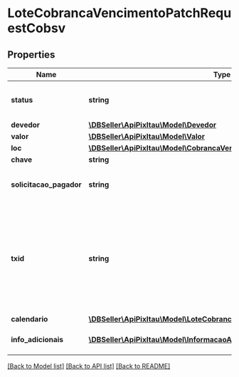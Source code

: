 # LoteCobrancaVencimentoPatchRequestCobsv

## Properties
Name | Type | Description | Notes
------------ | ------------- | ------------- | -------------
**status** | **string** | Status da cobrança. &lt;table&gt;&lt;tr&gt;&lt;td&gt;ENUM&lt;/td&gt;&lt;/tr&gt;&lt;tr&gt;&lt;td&gt;REMOVIDA_PELO_USUARIO_RECEBEDOR&lt;/td&gt;&lt;/tr&gt;&lt;/table&gt; | [optional] 
**devedor** | [**\DBSeller\ApiPixItau\Model\Devedor**](Devedor.md) |  | [optional] 
**valor** | [**\DBSeller\ApiPixItau\Model\Valor**](Valor.md) |  | [optional] 
**loc** | [**\DBSeller\ApiPixItau\Model\CobrancaVencimentoPatchRequestLoc**](CobrancaVencimentoPatchRequestLoc.md) |  | [optional] 
**chave** | **string** | Chave DICT do recebedor | [optional] 
**solicitacao_pagador** | **string** | O campo solicitacaoPagador, determina um texto a ser apresentado ao pagador para que ele possa digitar uma informação correlata, em formato livre, a ser enviada ao recebedor | [optional] 
**txid** | **string** | O campo txid determina o identificador da transação. O objetivo desse campo é ser um elemento que possibilite a conciliação de pagamentos. O txid é criado exclusivamente pelo usuário recebedor e está sob sua responsabilidade. Deve ser único por CNPJ do recebedor. Para Code dinâmico o campo deve possuir de 26 posição até 35 posições. Os caracteres permitidos no contexto do Pix para o campo txId são: Letras minúsculas, de ‘a’ a ‘z’, Letras maiúsculas, de ‘A’ a ‘Z’, Dígitos decimais, de ‘0’ a ‘9’ | 
**calendario** | [**\DBSeller\ApiPixItau\Model\LoteCobrancaVencimentoPutRequestCalendario**](LoteCobrancaVencimentoPutRequestCalendario.md) |  | [optional] 
**info_adicionais** | [**\DBSeller\ApiPixItau\Model\InformacaoAdicional[]**](InformacaoAdicional.md) | Cada respectiva informação adicional contida na lista (nome e valor) deve ser apresentada ao pagador | [optional] 

[[Back to Model list]](../../README.md#documentation-for-models) [[Back to API list]](../../README.md#documentation-for-api-endpoints) [[Back to README]](../../README.md)

